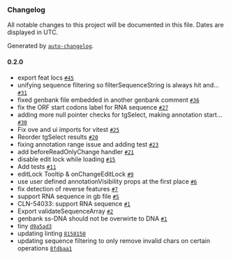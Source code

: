 ### Changelog

All notable changes to this project will be documented in this file. Dates are displayed in UTC.

Generated by [`auto-changelog`](https://github.com/CookPete/auto-changelog).

#### 0.2.0

-  export feat locs [`#45`](https://github.com/manulera/tg-oss/pull/45)
- unifying sequence filtering so filterSequenceString is always hit and… [`#31`](https://github.com/manulera/tg-oss/pull/31)
- fixed genbank file embedded in another genbank comment [`#36`](https://github.com/manulera/tg-oss/pull/36)
- fix the ORF start codons label for RNA sequence [`#27`](https://github.com/manulera/tg-oss/pull/27)
- adding more null pointer checks for tgSelect, making annotation start… [`#30`](https://github.com/manulera/tg-oss/pull/30)
- Fix ove and ui imports for vitest [`#25`](https://github.com/manulera/tg-oss/pull/25)
- Reorder tgSelect results [`#20`](https://github.com/manulera/tg-oss/pull/20)
- fixing annotation range issue and adding test  [`#23`](https://github.com/manulera/tg-oss/pull/23)
- add beforeReadOnlyChange handler [`#21`](https://github.com/manulera/tg-oss/pull/21)
- disable edit lock while loading [`#15`](https://github.com/manulera/tg-oss/pull/15)
- Add tests [`#11`](https://github.com/manulera/tg-oss/pull/11)
- editLock Tooltip & onChangeEditLock [`#9`](https://github.com/manulera/tg-oss/pull/9)
- use user defined annotationVisibility props at the first place [`#6`](https://github.com/manulera/tg-oss/pull/6)
- fix detection of reverse features [`#7`](https://github.com/manulera/tg-oss/pull/7)
- support RNA sequence in gb file [`#5`](https://github.com/manulera/tg-oss/pull/5)
- CLN-54033: support RNA sequence [`#1`](https://github.com/manulera/tg-oss/pull/1)
- Export validateSequenceArray [`#2`](https://github.com/manulera/tg-oss/pull/2)
- genbank ss-DNA should not be overwirte to DNA [`#1`](https://github.com/manulera/tg-oss/pull/1)
- tiny [`d9a5ad3`](https://github.com/manulera/tg-oss/commit/d9a5ad328d87389199ba39118985f79f6a90b6e0)
- updating linting [`8150150`](https://github.com/manulera/tg-oss/commit/815015023979b1780768e88d061525bc92d135a6)
- updating sequence filtering to only remove invalid chars on certain operations [`8fdbaa1`](https://github.com/manulera/tg-oss/commit/8fdbaa1d727c5737d866f89cf009f2791862645f)
